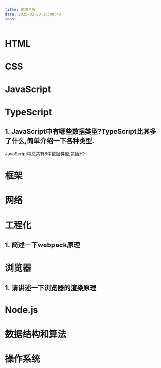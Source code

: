```yaml
---
title: 前端八股
date: 2025-02-20 15:08:43
tags:
---
```


# HTML



# CSS

# JavaScript

# TypeScript

## 1. JavaScript中有哪些数据类型?TypeScript比其多了什么,简单介绍一下各种类型.

JavaScript中总共有8中数据类型,包括7个



# 框架

# 网络

# 工程化

## 1. 简述一下webpack原理



# 浏览器

## 1. 请讲述一下浏览器的渲染原理



# Node.js

# 数据结构和算法

# 操作系统

